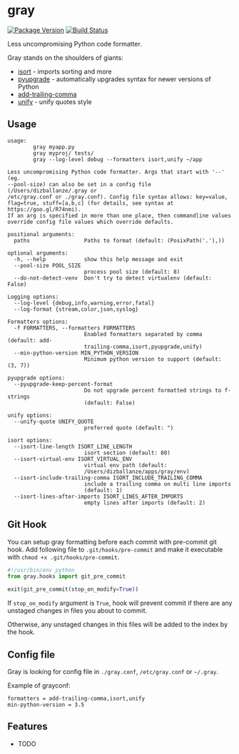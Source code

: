 # gray

[![Package Version](https://badge.fury.io/py/gray.svg)](http://badge.fury.io/py/gray)
[![Build Status](https://travis-ci.org/dizballanze/gray.svg?branch=master)](https://travis-ci.org/dizballanze/gray)

Less uncompromising Python code formatter.

Gray stands on the shoulders of giants:

- [isort](https://timothycrosley.github.io/isort/) - imports sorting and more
- [pyupgrade](https://github.com/asottile/pyupgrade) - automatically upgrades syntax for newer versions of Python
- [add-trailing-comma](https://github.com/asottile/add-trailing-comma)
- [unify](https://github.com/myint/unify) - unify quotes style


## Usage

```
usage:
        gray myapp.py
        gray myproj/ tests/
        gray --log-level debug --formatters isort,unify ~/app

Less uncompromising Python code formatter. Args that start with '--' (eg.
--pool-size) can also be set in a config file (/Users/dizballanze/.gray or
/etc/gray.conf or ./gray.conf). Config file syntax allows: key=value,
flag=true, stuff=[a,b,c] (for details, see syntax at https://goo.gl/R74nmi).
If an arg is specified in more than one place, then commandline values
override config file values which override defaults.

positional arguments:
  paths                 Paths to format (default: (PosixPath('.'),))

optional arguments:
  -h, --help            show this help message and exit
  --pool-size POOL_SIZE
                        process pool size (default: 8)
  --do-not-detect-venv  Don't try to detect virtualenv (default: False)

Logging options:
  --log-level {debug,info,warning,error,fatal}
  --log-format {stream,color,json,syslog}

Formatters options:
  -f FORMATTERS, --formatters FORMATTERS
                        Enabled formatters separated by comma (default: add-
                        trailing-comma,isort,pyupgrade,unify)
  --min-python-version MIN_PYTHON_VERSION
                        Minimum python version to support (default: (3, 7))

pyupgrade options:
  --pyupgrade-keep-percent-format
                        Do not upgrade percent formatted strings to f-strings
                        (default: False)

unify options:
  --unify-quote UNIFY_QUOTE
                        preferred quote (default: ")

isort options:
  --isort-line-length ISORT_LINE_LENGTH
                        isort section (default: 80)
  --isort-virtual-env ISORT_VIRTUAL_ENV
                        virtual env path (default:
                        /Users/dizballanze/apps/gray/env)
  --isort-include-trailing-comma ISORT_INCLUDE_TRAILING_COMMA
                        include a trailing comma on multi line imports
                        (default: 1)
  --isort-lines-after-imports ISORT_LINES_AFTER_IMPORTS
                        empty lines after imports (default: 2)
```


## Git Hook

You can setup gray formatting before each commit with pre-commit git hook.
Add following file to `.git/hooks/pre-commit` and make it executable with
`chmod +x .git/hooks/pre-commit`.

```python
#!/usr/bin/env python
from gray.hooks import git_pre_commit

exit(git_pre_commit(stop_on_modify=True))
```

If `stop_on_modify` argument is `True`, hook will prevent commit if there are
any unstaged changes in files you about to commit.

Otherwise, any unstaged changes in this files will be added to the index
by the hook.


## Config file

Gray is looking for config file in `./gray.conf`, `/etc/gray.conf` or `~/.gray`.

Example of grayconf:

```
formatters = add-trailing-comma,isort,unify
min-python-version = 3.5
```


## Features

* TODO

